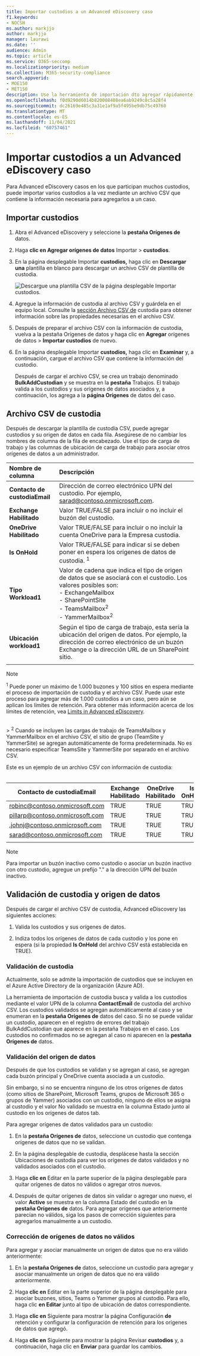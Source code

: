 ```yaml
---
title: Importar custodios a un Advanced eDiscovery caso
f1.keywords:
- NOCSH
ms.author: markjjo
author: markjjo
manager: laurawi
ms.date: ''
audience: Admin
ms.topic: article
ms.service: O365-seccomp
ms.localizationpriority: medium
ms.collection: M365-security-compliance
search.appverid:
- MOE150
- MET150
description: Use la herramienta de importación dto agregar rápidamente varios custodios y sus orígenes de datos asociados a un caso en Advanced eDiscovery.
ms.openlocfilehash: f0d9290d6014b820008408ea6ab9249c0c5a28f4
ms.sourcegitcommit: dc26169e485c3a31e1af9a5f495be9db75c49760
ms.translationtype: MT
ms.contentlocale: es-ES
ms.lasthandoff: 11/04/2021
ms.locfileid: "60757461"
---
```

# <a name="import-custodians-to-an-advanced-ediscovery-case"></a>Importar custodios a un Advanced eDiscovery caso

Para Advanced eDiscovery casos en los que participan muchos custodios, puede importar varios custodios a la vez mediante un archivo CSV que contiene la información necesaria para agregarlos a un caso.

## <a name="import-custodians"></a>Importar custodios

1. Abra el Advanced eDiscovery y seleccione la **pestaña Orígenes de** datos.

2. Haga **clic en Agregar orígenes de datos** Importar  >  **custodios**.

3. En la página desplegable Importar **custodios,** haga clic en **Descargar una** plantilla en blanco para descargar un archivo CSV de plantilla de custodia.

   ![Descargue una plantilla CSV de la página desplegable Importar custodios.](../media/ImportCustodians1.png)

4. Agregue la información de custodia al archivo CSV y guárdela en el equipo local. Consulte la [sección Archivo CSV de](#custodian-csv-file) custodia para obtener información sobre las propiedades necesarias en el archivo CSV.

5. Después de preparar el archivo CSV con la información  de custodia, vuelva a la pestaña Orígenes de datos y haga clic en **Agregar** orígenes de datos  >  **Importar custodios** de nuevo.

6. En la página desplegable Importar **custodios,** haga clic en **Examinar** y, a continuación, cargue el archivo CSV que contiene la información del custodio.

   Después de cargar el archivo CSV, se crea un trabajo denominado **BulkAddCustodian** y se muestra en la **pestaña** Trabajos. El trabajo valida a los custodios y sus orígenes de datos asociados y, a continuación, los agrega a la **página Orígenes** de datos del caso.

## <a name="custodian-csv-file"></a>Archivo CSV de custodia

Después de descargar la plantilla de custodia CSV, puede agregar custodios y su origen de datos en cada fila. Asegúrese de no cambiar los nombres de columna de la fila de encabezado. Use el tipo de carga de trabajo y las columnas de ubicación de carga de trabajo para asociar otros orígenes de datos a un administrador.

| Nombre de columna|Descripción|
|:------- |:------------------------------------------------------------|
|**Contacto de custodiaEmail**     |Dirección de correo electrónico UPN del custodio. Por ejemplo, sarad@contoso.onmicrosoft.com.           |
|**Exchange Habilitado** | Valor TRUE/FALSE para incluir o no incluir el buzón del custodio.      |
|**OneDrive Habilitado** | Valor TRUE/FALSE para incluir o no incluir la cuenta OneDrive para la Empresa custodia. |
|**Is OnHold**        | Valor TRUE/FALSE para indicar si se deben poner en espera los orígenes de datos de custodia. <sup>1</sup>     |
|**Tipo Workload1**         |Valor de cadena que indica el tipo de origen de datos que se asociará con el custodio. Los valores posibles son: <br/>- ExchangeMailbox<br/> - SharePointSite<br/>- TeamsMailbox<sup>2</sup><br/>- YammerMailbox<sup>2</sup>| 
|**Ubicación workload1**     | Según el tipo de carga de trabajo, esta sería la ubicación del origen de datos. Por ejemplo, la dirección de correo electrónico de un buzón Exchange o la dirección URL de un SharePoint sitio. |
|||

> [!NOTE]
> <sup>1</sup> Puede poner un máximo de 1.000 buzones y 100 sitios en espera mediante el proceso de importación de custodia y el archivo CSV. Puede usar este proceso para agregar más de 1.000 custodios a un caso, pero aún se aplican los límites de retención. Para obtener más información acerca de los límites de retención, vea [Limits in Advanced eDiscovery](limits-ediscovery20.md#hold-limits).
<br>
> <sup>2</sup> Cuando se incluyen las cargas de trabajo de TeamsMailbox y YammerMailbox en el archivo CSV, el sitio de grupo (TeamSite y YammerSite) se agregan automáticamente de forma predeterminada. No es necesario especificar TeamsSite y YammerSite por separado en el archivo CSV.

Este es un ejemplo de un archivo CSV con información de custodia:<br/><br/>

|Contacto de custodiaEmail      | Exchange Habilitado | OneDrive Habilitado | Is OnHold | Tipo Workload1 | Ubicación workload1             |
| ----------------- | ---------------- | ---------------- | --------- | -------------- | ------------------------------ |
|robinc@contoso.onmicrosoft.com | TRUE             | TRUE             | TRUE      | SharePointSite | https://contoso.sharepoint.com |
|pillarp@contoso.onmicrosoft.com | TRUE             | TRUE             | TRUE      | |  |
|.johnj@contoso.onmicrosoft.com|TRUE|TRUE|TRUE||
|sarad@contoso.onmicrosoft.com|TRUE|TRUE|TRUE|ExchangeMailbox|.saradavis@contoso.onmicrosoft.com
||||||

> [!NOTE]
> Para importar un buzón inactivo como custodio o asociar un buzón inactivo con otro custodio, agregue un prefijo "." a la dirección UPN del buzón inactivo.

## <a name="custodian-and-data-source-validation"></a>Validación de custodia y origen de datos

Después de cargar el archivo CSV de custodia, Advanced eDiscovery las siguientes acciones:

1. Valida los custodios y sus orígenes de datos.

2. Indiza todos los orígenes de datos de cada custodio y los pone en espera (si la propiedad **Is OnHold** del archivo CSV está establecida en TRUE).

### <a name="custodian-validation"></a>Validación de custodia

Actualmente, solo se admite la importación de custodios que se incluyen en el Azure Active Directory de la organización (Azure AD).

La herramienta de importación de custodia busca y valida a los custodios mediante el valor UPN de la columna **ContactEmail** de custodia del archivo CSV. Los custodios validados se agregan automáticamente al caso y se enumeran en la **pestaña Orígenes de** datos del caso. Si no se puede validar un custodio, aparecen en el registro de errores  del trabajo BulkAddCustodian que aparece en la pestaña Trabajos en el caso. Los custodios no confirmados no se agregan al caso ni aparecen en la **pestaña Orígenes de** datos.

### <a name="data-source-validation"></a>Validación del origen de datos

Después de que los custodios se validan y se agregan al caso, se agregan cada buzón principal y OneDrive cuenta asociada a un custodio.

Sin embargo, si no se encuentra ninguno de los otros orígenes de datos (como sitios de SharePoint, Microsoft Teams, grupos de Microsoft 365 o grupos de Yammer) asociados con  un custodio, ninguno de ellos se  asigna al custodio y el valor No validado se muestra en la columna Estado junto al custodio en los orígenes de datos  tab.

Para agregar orígenes de datos validados para un custodio:

1. En la **pestaña Orígenes de** datos, seleccione un custodio que contenga orígenes de datos que no se validan.

2. En la página desplegable de custodia, desplácese hasta la sección Ubicaciones de custodia para ver los orígenes de datos validados y no validados asociados con el custodio. 

3. Haga **clic en** Editar en la parte superior de la página desplegable para quitar orígenes de datos no válidos o agregar otros nuevos.

4. Después de quitar orígenes de datos sin validar o agregar uno  nuevo, el valor **Active** se muestra en la columna Estado del custodio en la **pestaña Orígenes de** datos. Para agregar orígenes que anteriormente parecían no válidos, siga los pasos de corrección siguientes para agregarlos manualmente a un custodio.

### <a name="remediating-invalid-data-sources"></a>Corrección de orígenes de datos no válidos

Para agregar y asociar manualmente un origen de datos que no era válido anteriormente:

1. En la **pestaña Orígenes de** datos, seleccione un custodio para agregar y asociar manualmente un origen de datos que no era válido anteriormente.

2. Haga **clic en** Editar en la parte superior de la página desplegable para asociar buzones, sitios, Teams o Yammer grupos al custodio. Para ello, haga clic **en Editar** junto al tipo de ubicación de datos correspondiente.

3. Haga **clic en** Siguiente para mostrar la página Configuración **de** retención y configurar la configuración de retención para los orígenes de datos que agregó.

4. Haga **clic en** Siguiente para mostrar la página Revisar **custodios** y, a continuación, haga clic en **Enviar** para guardar los cambios.
